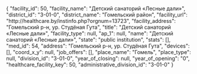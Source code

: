 {
    "facility_id": 50,
    "facility_name": "Детский санаторий «Лесные дали»",
    "district_id": "3-01-0",
    "district_name": "Гомельский район",
    "facility_url": "http:\/\/healthcare.by\/instinfo.php?orgnum=13723",
    "facility_address": "Гомельский р-н, ур. Студёная Гута",
    "title": "Детский санаторий «Лесные дали»",
    "facility_type": null,
    "ap_1": null,
    "name": "Детский санаторий «Лесные дали»",
    "state": "public institution",
    "stats": [],
    "med_id": 54,
    "address": "Гомельский р-н, ур. Студёная Гута",
    "devices": [],
    "coord_x_y": null,
    "job_offers": [],
    "place_name": "Гомель",
    "place_type": null,
    "division_id": "3-01-0",
    "year_of_closing": null,
    "year_of_opening": "0",
    "healthcare_facility_key": 50,
    "administrative_division_id": "3-01-0"
}